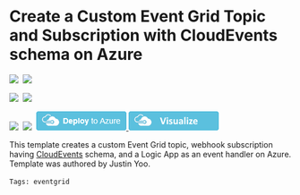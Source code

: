 # Create a Custom Event Grid Topic and Subscription with CloudEvents schema on Azure

<IMG SRC="https://azurequickstartsservice.blob.core.windows.net/badges/101-event-grid-cloudevents/PublicLastTestDate.svg" />&nbsp;
<IMG SRC="https://azurequickstartsservice.blob.core.windows.net/badges/101-event-grid-cloudevents/PublicDeployment.svg" />&nbsp;

<IMG SRC="https://azurequickstartsservice.blob.core.windows.net/badges/101-event-grid-cloudevents/FairfaxLastTestDate.svg" />&nbsp;
<IMG SRC="https://azurequickstartsservice.blob.core.windows.net/badges/101-event-grid-cloudevents/FairfaxDeployment.svg" />&nbsp;

<IMG SRC="https://azurequickstartsservice.blob.core.windows.net/badges/101-event-grid-cloudevents/BestPracticeResult.svg" />&nbsp;
<IMG SRC="https://azurequickstartsservice.blob.core.windows.net/badges/101-event-grid-cloudevents/CredScanResult.svg" />&nbsp;
<a href="https://portal.azure.com/#create/Microsoft.Template/uri/https%3A%2F%2Fraw.githubusercontent.com%2FAzure%2Fazure-quickstart-templates%2Fmaster%2F101-event-grid-cloudevents%2Fazuredeploy.json" target="_blank">
    <img src="https://raw.githubusercontent.com/Azure/azure-quickstart-templates/master/1-CONTRIBUTION-GUIDE/images/deploytoazure.png"/>
</a>
<a href="http://armviz.io/#/?load=https%3A%2F%2Fraw.githubusercontent.com%2FAzure%2Fazure-quickstart-templates%2Fmaster%2F101-event-grid-cloudevents%2Fazuredeploy.json" target="_blank">
    <img src="https://raw.githubusercontent.com/Azure/azure-quickstart-templates/master/1-CONTRIBUTION-GUIDE/images/visualizebutton.png"/>
</a>

This template creates a custom Event Grid topic, webhook subscription having [CloudEvents](https://cloudevents.io) schema, and a Logic App as an event handler on Azure. Template was authored by Justin Yoo.

`Tags: eventgrid`

